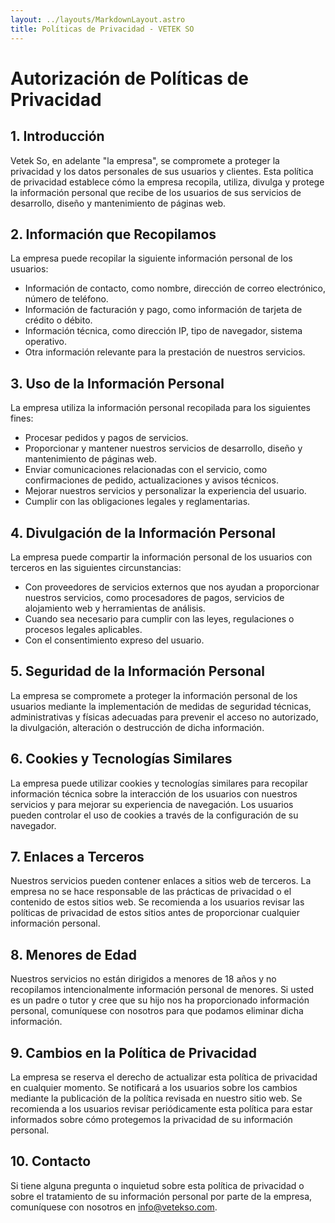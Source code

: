 ```yaml
---
layout: ../layouts/MarkdownLayout.astro
title: Políticas de Privacidad - VETEK SO
---
```


# Autorización de Políticas de Privacidad

## 1. Introducción

Vetek So, en adelante "la empresa", se compromete a proteger la privacidad y los datos personales de sus usuarios y clientes. Esta política de privacidad establece cómo la empresa recopila, utiliza, divulga y protege la información personal que recibe de los usuarios de sus servicios de desarrollo, diseño y mantenimiento de páginas web.

## 2. Información que Recopilamos

La empresa puede recopilar la siguiente información personal de los usuarios:

- Información de contacto, como nombre, dirección de correo electrónico, número de teléfono.
- Información de facturación y pago, como información de tarjeta de crédito o débito.
- Información técnica, como dirección IP, tipo de navegador, sistema operativo.
- Otra información relevante para la prestación de nuestros servicios.

## 3. Uso de la Información Personal

La empresa utiliza la información personal recopilada para los siguientes fines:

- Procesar pedidos y pagos de servicios.
- Proporcionar y mantener nuestros servicios de desarrollo, diseño y mantenimiento de páginas web.
- Enviar comunicaciones relacionadas con el servicio, como confirmaciones de pedido, actualizaciones y avisos técnicos.
- Mejorar nuestros servicios y personalizar la experiencia del usuario.
- Cumplir con las obligaciones legales y reglamentarias.

## 4. Divulgación de la Información Personal

La empresa puede compartir la información personal de los usuarios con terceros en las siguientes circunstancias:

- Con proveedores de servicios externos que nos ayudan a proporcionar nuestros servicios, como procesadores de pagos, servicios de alojamiento web y herramientas de análisis.
- Cuando sea necesario para cumplir con las leyes, regulaciones o procesos legales aplicables.
- Con el consentimiento expreso del usuario.

## 5. Seguridad de la Información Personal

La empresa se compromete a proteger la información personal de los usuarios mediante la implementación de medidas de seguridad técnicas, administrativas y físicas adecuadas para prevenir el acceso no autorizado, la divulgación, alteración o destrucción de dicha información.

## 6. Cookies y Tecnologías Similares

La empresa puede utilizar cookies y tecnologías similares para recopilar información técnica sobre la interacción de los usuarios con nuestros servicios y para mejorar su experiencia de navegación. Los usuarios pueden controlar el uso de cookies a través de la configuración de su navegador.

## 7. Enlaces a Terceros

Nuestros servicios pueden contener enlaces a sitios web de terceros. La empresa no se hace responsable de las prácticas de privacidad o el contenido de estos sitios web. Se recomienda a los usuarios revisar las políticas de privacidad de estos sitios antes de proporcionar cualquier información personal.

## 8. Menores de Edad

Nuestros servicios no están dirigidos a menores de 18 años y no recopilamos intencionalmente información personal de menores. Si usted es un padre o tutor y cree que su hijo nos ha proporcionado información personal, comuníquese con nosotros para que podamos eliminar dicha información.

## 9. Cambios en la Política de Privacidad

La empresa se reserva el derecho de actualizar esta política de privacidad en cualquier momento. Se notificará a los usuarios sobre los cambios mediante la publicación de la política revisada en nuestro sitio web. Se recomienda a los usuarios revisar periódicamente esta política para estar informados sobre cómo protegemos la privacidad de su información personal.

## 10. Contacto

Si tiene alguna pregunta o inquietud sobre esta política de privacidad o sobre el tratamiento de su información personal por parte de la empresa, comuníquese con nosotros en info@vetekso.com.
